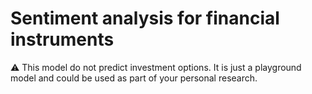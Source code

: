 # Sentiment analysis for financial instruments

:warning: This model do not predict investment options. It is just a playground model and could be used as part of your personal research.
